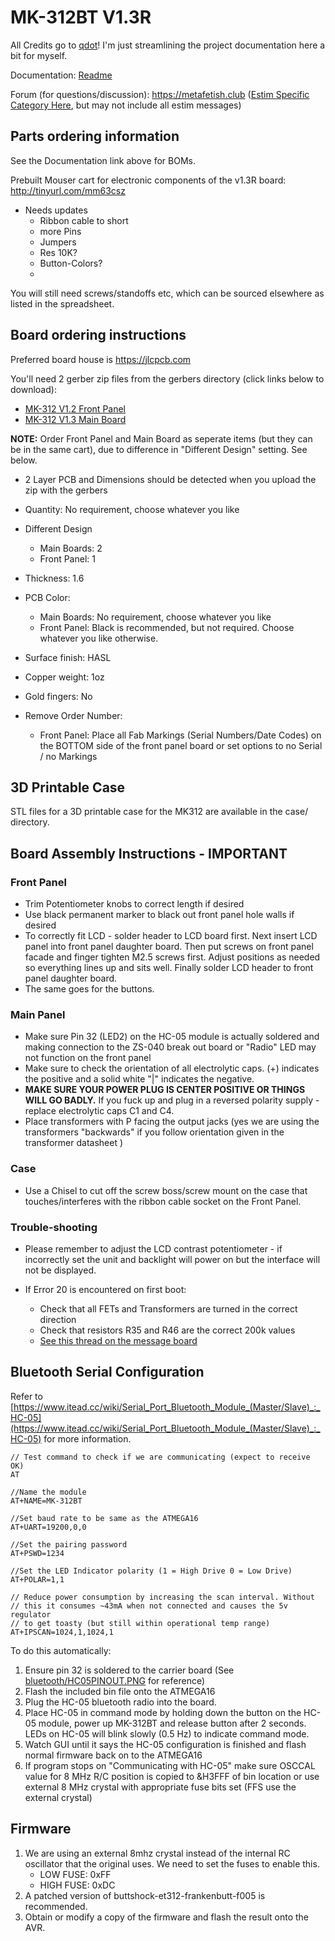 # MK-312BT V1.3R

All Credits go to [qdot](https://github.com/qdot)! I'm just streamlining the project documentation here a bit for myself.

Documentation: [Readme](https://github.com/gardens-git/mk312-bt/blob/master/boms/MK-312BT_1.3R.xlsx)

Forum (for questions/discussion): https://metafetish.club ([Estim
Specific Category Here](https://metafetish.club/c/estim), but may not
include all estim messages)

## Parts ordering information

See the Documentation link above for BOMs.

Prebuilt Mouser cart for electronic components of the v1.3R board:
http://tinyurl.com/mm63csz 
- Needs updates
  - Ribbon cable to short
  - more Pins
  - Jumpers
  - Res 10K?
  - Button-Colors?
  - 
  
  
You will still need screws/standoffs etc, which can be sourced
elsewhere as listed in the spreadsheet.

## Board ordering instructions

Preferred board house is https://jlcpcb.com

You'll need 2 gerber zip files from the gerbers directory (click links below to download):

- [MK-312 V1.2 Front Panel](https://github.com/buttshock/mk312-bt/blob/master/gerbers/ZIP%20FILES/MK-312BT%20Front%20Panel%20V1.2%20Gerber.zip?raw=true)
- [MK-312 V1.3 Main Board](https://github.com/buttshock/mk312-bt/blob/master/gerbers/ZIP%20FILES/MK-312BT%20Main%20Boards%20V1.3%20Gerber.zip?raw=true)

**NOTE:** Order Front Panel and Main Board as seperate items (but they
can be in the same cart), due to difference in "Different Design"
setting. See below.

- 2 Layer PCB and Dimensions should be detected when you upload the
  zip with the gerbers

- Quantity: No requirement, choose whatever you like
- Different Design 
  - Main Boards: 2
  - Front Panel: 1
- Thickness: 1.6
- PCB Color:
  - Main Boards: No requirement, choose whatever you like
  - Front Panel: Black is recommended, but not required. Choose whatever you like otherwise.
- Surface finish: HASL
- Copper weight: 1oz
- Gold fingers: No

- Remove Order Number:
  - Front Panel: Place all Fab Markings (Serial Numbers/Date Codes) on the BOTTOM side of the front panel board or set options to no Serial / no Markings

## 3D Printable Case

STL files for a 3D printable case for the MK312 are available in the
case/ directory.

## Board Assembly Instructions - IMPORTANT

### Front Panel

- Trim Potentiometer knobs to correct length if desired
- Use black permanent marker to black out front panel hole walls if
  desired
- To correctly fit LCD - solder header to LCD board first. Next
  insert LCD panel into front panel daughter board. Then put screws
  on front panel facade and finger tighten M2.5 screws first. Adjust
  positions as needed so everything lines up and sits well. Finally
  solder LCD header to front panel daughter board.
- The same goes for the buttons. 

### Main Panel

- Make sure Pin 32 (LED2) on the HC-05 module is actually soldered
  and making connection to the ZS-040 break out board or "Radio" LED
  may not function on the front panel
- Make sure to check the orientation of all electrolytic caps. (+)
  indicates the positive and a solid white "|" indicates the negative.
- **MAKE SURE YOUR POWER PLUG IS CENTER POSITIVE OR THINGS WILL GO
  BADLY.** If you fuck up and plug in a reversed polarity supply -
  replace electrolytic caps C1 and C4.
- Place transformers with P facing the output jacks (yes we are
  using the transformers "backwards" if you follow orientation given
  in the transformer datasheet )

### Case

- Use a Chisel to cut off the screw boss/screw mount on the case
  that touches/interferes with the ribbon cable socket on the
  Front Panel.

### Trouble-shooting

- Please remember to adjust the LCD contrast potentiometer - if
  incorrectly set the unit and backlight will power on but the
  interface will not be displayed.

- If Error 20 is encountered on first boot:
  - Check that all FETs and Transformers are turned in the correct direction
  - Check that resistors R35 and R46 are the correct 200k values
  - [See this thread on the message board](https://metafetish.club/t/mk-312bt-failure-20/)

## Bluetooth Serial Configuration

Refer to
[https://www.itead.cc/wiki/Serial_Port_Bluetooth_Module_(Master/Slave)_:_HC-05](https://www.itead.cc/wiki/Serial_Port_Bluetooth_Module_(Master/Slave)_:_HC-05)
for more information.

```
// Test command to check if we are communicating (expect to receive OK)
AT

//Name the module
AT+NAME=MK-312BT 

//Set baud rate to be same as the ATMEGA16
AT+UART=19200,0,0

//Set the pairing password
AT+PSWD=1234

//Set the LED Indicator polarity (1 = High Drive 0 = Low Drive)
AT+POLAR=1,1

// Reduce power consumption by increasing the scan interval. Without
// this it consumes ~43mA when not connected and causes the 5v regulator
// to get toasty (but still within operational temp range)
AT+IPSCAN=1024,1,1024,1 
```

To do this automatically:
1. Ensure pin 32 is soldered to the carrier board (See [bluetooth/HC05PINOUT.PNG](https://github.com/buttshock/mk312-bt/blob/master/bluetooth_conf/HC05PINOUT.png) for reference)
2. Flash the included bin file onto the ATMEGA16
3. Plug the HC-05 bluetooth radio into the board.
4. Place HC-05 in command mode by holding down the button on the HC-05
   module, power up MK-312BT and release button after 2 seconds. LEDs
   on HC-05 will blink slowly (0.5 Hz) to indicate command mode.
5. Watch GUI until it says the HC-05 configuration is finished and
   flash normal firmware back on to the ATMEGA16
6. If program stops on "Communicating with HC-05" make sure OSCCAL
   value for 8 MHz R/C position is copied to &H3FFF of bin location or
   use external 8 MHz crystal with appropriate fuse bits set (FFS use
   the external crystal)
   
## Firmware

1. We are using an external 8mhz crystal instead of the internal RC
   oscillator that the original uses. We need to set the fuses to
   enable this. 
   - LOW FUSE: 0xFF 
   - HIGH FUSE: 0xDC
2. A patched version of buttshock-et312-frankenbutt-f005 is
   recommended.
3. Obtain or modify a copy of the firmware and flash the result onto
   the AVR.
